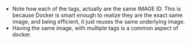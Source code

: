 
* Note how each of the tags, actually are the same IMAGE ID.  This is because Docker is smart enough to realize they are the exact same image, and being efficient, it just reuses the same underlying image.  
* Having the same image, with multiple tags is a common aspect of docker.  

